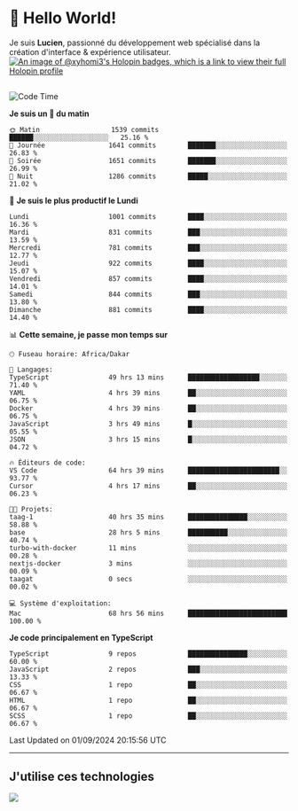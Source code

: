 # 👋 Hello World!

Je suis **Lucien**, passionné du développement web spécialisé dans la création d'interface & expérience utilisateur.
[![An image of @xyhomi3's Holopin badges, which is a link to view their full Holopin profile](https://holopin.me/xyhomi3)](https://holopin.io/@xyhomi3)

##

<!--START_SECTION:waka-->
![Code Time](http://img.shields.io/badge/Code%20Time-1%2C949%20hrs%208%20mins-blue)

**Je suis un 🐤 du matin** 

```text
🌞 Matin                  1539 commits        ██████░░░░░░░░░░░░░░░░░░░   25.16 % 
🌆 Journée                1641 commits        ███████░░░░░░░░░░░░░░░░░░   26.83 % 
🌃 Soirée                 1651 commits        ███████░░░░░░░░░░░░░░░░░░   26.99 % 
🌙 Nuit                   1286 commits        █████░░░░░░░░░░░░░░░░░░░░   21.02 % 
```
📅 **Je suis le plus productif le Lundi** 

```text
Lundi                    1001 commits        ████░░░░░░░░░░░░░░░░░░░░░   16.36 % 
Mardi                    831 commits         ███░░░░░░░░░░░░░░░░░░░░░░   13.59 % 
Mercredi                 781 commits         ███░░░░░░░░░░░░░░░░░░░░░░   12.77 % 
Jeudi                    922 commits         ████░░░░░░░░░░░░░░░░░░░░░   15.07 % 
Vendredi                 857 commits         ████░░░░░░░░░░░░░░░░░░░░░   14.01 % 
Samedi                   844 commits         ███░░░░░░░░░░░░░░░░░░░░░░   13.80 % 
Dimanche                 881 commits         ████░░░░░░░░░░░░░░░░░░░░░   14.40 % 
```


📊 **Cette semaine, je passe mon temps sur** 

```text
🕑︎ Fuseau horaire: Africa/Dakar

💬 Langages: 
TypeScript               49 hrs 13 mins      ██████████████████░░░░░░░   71.40 % 
YAML                     4 hrs 39 mins       ██░░░░░░░░░░░░░░░░░░░░░░░   06.75 % 
Docker                   4 hrs 39 mins       ██░░░░░░░░░░░░░░░░░░░░░░░   06.75 % 
JavaScript               3 hrs 49 mins       █░░░░░░░░░░░░░░░░░░░░░░░░   05.55 % 
JSON                     3 hrs 15 mins       █░░░░░░░░░░░░░░░░░░░░░░░░   04.72 % 

🔥 Éditeurs de code: 
VS Code                  64 hrs 39 mins      ███████████████████████░░   93.77 % 
Cursor                   4 hrs 17 mins       ██░░░░░░░░░░░░░░░░░░░░░░░   06.23 % 

🐱‍💻 Projets: 
taag-1                   40 hrs 35 mins      ███████████████░░░░░░░░░░   58.88 % 
base                     28 hrs 5 mins       ██████████░░░░░░░░░░░░░░░   40.74 % 
turbo-with-docker        11 mins             ░░░░░░░░░░░░░░░░░░░░░░░░░   00.28 % 
nextjs-docker            3 mins              ░░░░░░░░░░░░░░░░░░░░░░░░░   00.09 % 
taagat                   0 secs              ░░░░░░░░░░░░░░░░░░░░░░░░░   00.02 % 

💻 Système d'exploitation: 
Mac                      68 hrs 56 mins      █████████████████████████   100.00 % 
```

**Je code principalement en TypeScript** 

```text
TypeScript               9 repos             ███████████████░░░░░░░░░░   60.00 % 
JavaScript               2 repos             ███░░░░░░░░░░░░░░░░░░░░░░   13.33 % 
CSS                      1 repo              ██░░░░░░░░░░░░░░░░░░░░░░░   06.67 % 
HTML                     1 repo              ██░░░░░░░░░░░░░░░░░░░░░░░   06.67 % 
SCSS                     1 repo              ██░░░░░░░░░░░░░░░░░░░░░░░   06.67 % 
```




 Last Updated on 01/09/2024 20:15:56 UTC
<!--END_SECTION:waka-->
---

## J'utilise ces technologies

<p align="left">
  <a href="https://skillicons.dev">
    <img src="https://skillicons.dev/icons?i=ts,js,md,scss,tailwind,react,docker,express,astro,vite,nextjs,vercel,figma,ableton" />
  </a>
</p>

